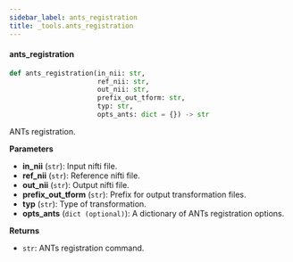 ```yaml
---
sidebar_label: ants_registration
title: _tools.ants_registration
---
```


#### ants\_registration

```python
def ants_registration(in_nii: str,
                      ref_nii: str,
                      out_nii: str,
                      prefix_out_tform: str,
                      typ: str,
                      opts_ants: dict = {}) -> str
```

ANTs registration.

**Parameters**

* **in_nii** (`str`): Input nifti file.
* **ref_nii** (`str`): Reference nifti file.
* **out_nii** (`str`): Output nifti file.
* **prefix_out_tform** (`str`): Prefix for output transformation files.
* **typ** (`str`): Type of transformation.
* **opts_ants** (`dict (optional)`): A dictionary of ANTs registration options.

**Returns**

* `str`: ANTs registration command.

